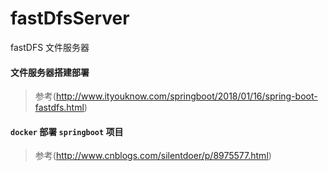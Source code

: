# fastDfsServer
fastDFS 文件服务器

#### 文件服务器搭建部署

> 参考(http://www.ityouknow.com/springboot/2018/01/16/spring-boot-fastdfs.html)

#### `docker` 部署 `springboot`  项目 

> 参考(http://www.cnblogs.com/silentdoer/p/8975577.html)

